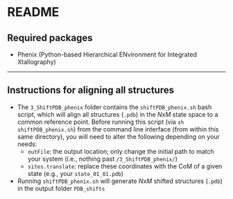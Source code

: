 # README
## Required packages
- Phenix (Python-based Hierarchical ENvironment for Integrated Xtallography)

---

## Instructions for aligning all structures
- The `3_ShiftPDB_phenix` folder contains the `shiftPDB_phenix.sh` bash script, which will align all structures (`.pdb`) in the *N*x*M* state space to a common reference point. Before running this script (via `sh shiftPDB_phenix.sh`) from the command line interface (from within this same directory), you will need to alter the following depending on your needs:
  - `outFile`: the output location; only change the initial path to match your system (i.e., nothing past `/3_ShiftPDB_phenix/`)
  - `sites.translate`: replace these coordinates with the CoM of a given state (e.g., your `state_01_01.pdb`)
- Running `shiftPDB_phenix.sh` will generate *N*x*M* shifted structures (`.pdb`) in the output folder `PDB_shifts`
